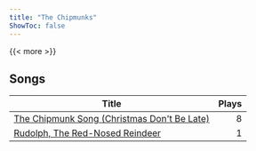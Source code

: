 ```yaml
---
title: "The Chipmunks"
ShowToc: false
---
```


{{< more >}}

## Songs
Title | Plays 
----- | -----: 
[The Chipmunk Song (Christmas Don't Be Late)](/songs/the-chipmunk-song-christmas-dont-be-late) | 8
[Rudolph, The Red-Nosed Reindeer](/songs/rudolph-the-red-nosed-reindeer) | 1


